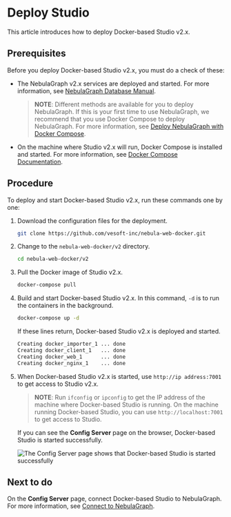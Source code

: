# Deploy Studio

This article introduces how to deploy Docker-based Studio v2.x.  

## Prerequisites

Before you deploy Docker-based Studio v2.x, you must do a check of these:

- The NebulaGraph v2.x services are deployed and started. For more information, see [NebulaGraph Database Manual](https://docs.nebula-graph.io/2.0/2.quick-start/1.quick-start-workflow/).
  > **NOTE**: Different methods are available for you to deploy NebulaGraph. If this is your first time to use NebulaGraph, we recommend that you use Docker Compose to deploy NebulaGraph. For more information, see [Deploy NebulaGraph with Docker Compose](https://docs.nebula-graph.io/2.0/2.quick-start/2.deploy-nebula-graph-with-docker-compose/).

- On the machine where Studio v2.x will run, Docker Compose is installed and started. For more information, see [Docker Compose Documentation](https://docs.docker.com/compose/install/ "Click to go to Docker Documentation").

## Procedure

To deploy and start Docker-based Studio v2.x, run these commands one by one:

1. Download the configuration files for the deployment.

    ```bash
    git clone https://github.com/vesoft-inc/nebula-web-docker.git
    ```

2. Change to the `nebula-web-docker/v2` directory.

    ```bash
    cd nebula-web-docker/v2
    ```

3. Pull the Docker image of Studio v2.x.

    ```bash
    docker-compose pull
    ```

4. Build and start Docker-based Studio v2.x. In this command, `-d` is to run the containers in the background.

   ```bash
   docker-compose up -d
   ```

    If these lines return, Docker-based Studio v2.x is deployed and started.

    ```bash
    Creating docker_importer_1 ... done
    Creating docker_client_1   ... done
    Creating docker_web_1      ... done
    Creating docker_nginx_1    ... done
    ```

5. When Docker-based Studio v2.x is started, use `http://ip address:7001` to get access to Studio v2.x.
   > **NOTE**: Run `ifconfig` or `ipconfig` to get the IP address of the machine where Docker-based Studio is running. On the machine running Docker-based Studio, you can use `http://localhost:7001` to get access to Studio.

    If you can see the **Config Server** page on the browser, Docker-based Studio is started successfully.

    ![The Config Server page shows that Docker-based Studio is started successfully](https://docs-cdn.nebula-graph.com.cn/nebula-studio-docs/st-ug-052.png "Docker-based Studio is started")

## Next to do

On the **Config Server** page, connect Docker-based Studio to NebulaGraph. For more information, see [Connect to NebulaGraph](st-ug-connect.md).
